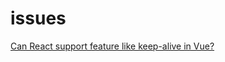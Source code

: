 # issues

[Can React support feature like keep-alive in Vue?](https://github.com/facebook/react/issues/12039#issuecomment-411621949)
